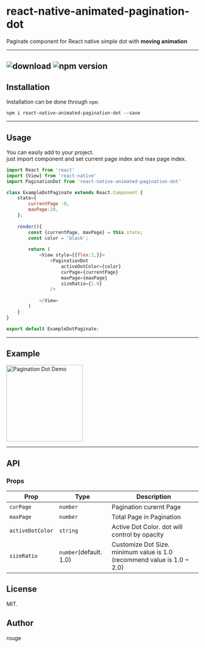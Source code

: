 react-native-animated-pagination-dot
=============

Paginate component for React native simple dot with **moving animation** 

-----
![download](https://img.shields.io/npm/dm/react-native-animated-pagination-dot.svg) ![npm version](https://badge.fury.io/js/react-native-animated-pagination-dot.svg)
-----

## Installation

Installation can be done through `npm`:

```shell
npm i react-native-animated-pagination-dot --save
```

-----
## Usage
You can easily add to your project.<br/>
just import component and set current page index and max page index.
```js
import React from 'react'
import {View} from 'react-native'
import PaginationDot from 'react-native-animated-pagination-dot'

class ExampleDotPaginate extends React.Component {
    state={
        currentPage :0,
        maxPage:20,
    };
    
    render(){
        const {currentPage, maxPage} = this.state;
        const color = 'black';
        
        return (
            <View style={{flex:1,}}>
                <PaginationDot 
                    activeDotColor={color} 
                    curPage={currentPage} 
                    maxPage={maxPage}
                    sizeRatio={1.0}
                />
            
            </View>
        )
    }
}

export default ExampleDotPaginate;
```

-----
## Example

<img src="https://user-images.githubusercontent.com/4319422/91634695-32818b80-ea2d-11ea-93ca-006545f9b9a7.gif" alt="Pagination Dot Demo" width="200"/>

-----
## API

### Props

| **Prop**                    | **Type**                         | **Description**                                       |
| --------------------------- | -------------------------------- | ---------------------------------------------------   |
| `curPage`                   | `number`                         | Pagination curernt Page                               |
| `maxPage`                   | `number`                         | Total Page in Pagination                              |
| `activeDotColor`            | `string`                         | Active Dot Color. dot will control by opacity         |
| `sizeRatio`                 | `number`(default. 1.0)           | Customize Dot Size. minimum value is 1.0 (recommend value is 1.0 ~ 2.0) |


## License

MIT.

## Author

rouge
